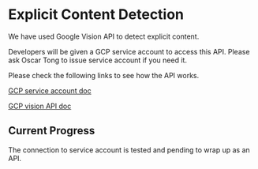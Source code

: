 # Explicit Content Detection

We have used Google Vision API to detect explicit content.

Developers will be given a GCP service account to access this API. Please ask Oscar Tong to issue service account if you need it.

Please check the following links to see how the API works.

[GCP service account doc](https://cloud.google.com/docs/authentication/production)

[GCP vision API doc](https://cloud.google.com/vision/docs/libraries#client-libraries-install-python)

## Current Progress

The connection to service account is tested and pending to wrap up as an API.
